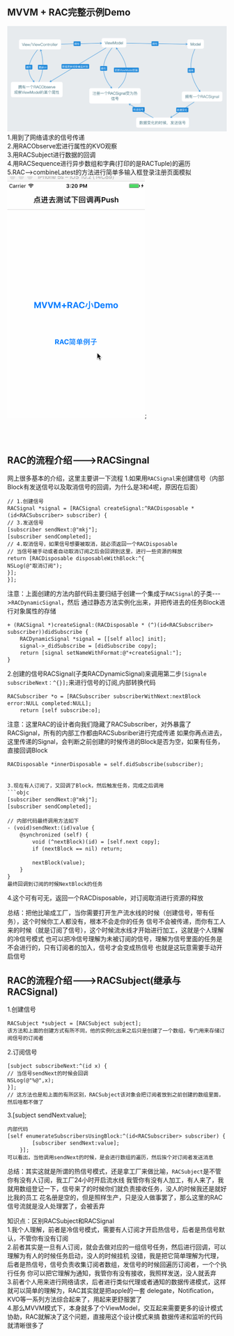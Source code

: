 ## MVVM + RAC完整示例Demo
![](https://github.com/DeftMKJ/MWWM-RAC-/blob/master/%E5%B1%8F%E5%B9%95%E5%BF%AB%E7%85%A7%202017-03-07%2015.59.04.png)
  1.用到了网络请求的信号传递<br/>
  2.用RACObserve宏进行属性的KVO观察<br/>
  3.用RACSubject进行数据的回调<br/>
  4.用RACSequence进行异步数组和字典(打印的是RACTuple)的遍历<br/>
  5.RAC-->combineLatest的方法进行简单多输入框登录注册页面模拟<br/>
![Demo](https://github.com/DeftMKJ/MWWM-RAC-/blob/master/1.gif);

<br/><br/>

## RAC的流程介绍--->RACSingnal
网上很多基本的介绍，这里主要讲一下流程
1.如果用`RACSignal`来创建信号（内部Block有发送信号以及取消信号的回调，为什么是3和4呢，原因在后面）
```objc
// 1.创建信号
RACSignal *signal = [RACSignal createSignal:^RACDisposable *(id<RACSubscriber> subscriber) {
// 3.发送信号
[subscriber sendNext:@"mkj"];
[subscriber sendCompleted];
// 4.取消信号，如果信号想要被取消，就必须返回一个RACDisposable
// 当信号被手动或者自动取消订阅之后会回调到这里，进行一些资源的释放
return [RACDisposable disposableWithBlock:^{
NSLog(@"取消订阅");
}];
}];
```

注意：上面创建的方法内部代码主要归结于创建一个集成于`RACSignal`的子类--->`RACDynamicSignal`，然后
通过静态方法实例化出来，并把传进去的任务Block进行对象属性的存储
```objc
+ (RACSignal *)createSignal:(RACDisposable * (^)(id<RACSubscriber> subscriber))didSubscribe {
	RACDynamicSignal *signal = [[self alloc] init];
	signal->_didSubscribe = [didSubscribe copy];
	return [signal setNameWithFormat:@"+createSignal:"];
}
```
2.创建的信号RACSignal(子类RACDynamicSignal)来调用第二步`[Signale subscribeNext：^{}];`来进行信号的订阅,内部转换代码
```objc
RACSubscriber *o = [RACSubscriber subscriberWithNext:nextBlock error:NULL completed:NULL];
	return [self subscribe:o];
```

注意：这里RAC的设计者向我们隐藏了RACSubscriber，对外暴露了RACSignal，所有的内部工作都由RACSubsriber进行完成传递
如果你再点进去，这里传递的Signal，会判断之前创建的时候传进的Block是否为空，如果有任务，直接回调Block
```objc
RACDisposable *innerDisposable = self.didSubscribe(subscriber);


3.现在有人订阅了，又回调了Block，然后触发任务，完成之后调用
```objc
[subscriber sendNext:@"mkj"];
[subscriber sendCompleted];

// 内部代码最终调用方法如下
- (void)sendNext:(id)value {
	@synchronized (self) {
		void (^nextBlock)(id) = [self.next copy];
		if (nextBlock == nil) return;

		nextBlock(value);
	}
}
最终回调到订阅的时候NextBlock的任务
```

4.这个可有可无，返回一个RACDisposable，对订阅取消进行资源的释放


总结：把他比喻成工厂，当你需要打开生产流水线的时候（创建信号，带有任务），这个时候你工人都没有，根本不会走你的任务
信号不会被传递，而你有工人来的时候（就是订阅了信号），这个时候流水线才开始进行加工，这就是个人理解的冷信号模式
也可以把冷信号理解为未被订阅的信号，理解为信号里面的任务是不会进行的，只有订阅者的加入，信号才会变成热信号
也就是这玩意需要手动开启信号


## RAC的流程介绍--->RACSubject(继承与RACSignal)
1.创建信号
```objc
RACSubject *subject = [RACSubject subject];
该方法和上面的创建方式有所不同，他的实例化出来之后只是创建了一个数组，专门用来存储订阅信号的订阅者
```

2.订阅信号
```objc
[subject subscribeNext:^(id x) {
// 当信号sendNext的时候会回调
NSLog(@"%@",x);
}];
// 这方法也是和上面的有所区别，RACSubject该对象会把订阅者放到之前创建的数组里面，然后啥都不做了
```

3.[subject sendNext:value];
```objc
内部代码
[self enumerateSubscribersUsingBlock:^(id<RACSubscriber> subscriber) {
		[subscriber sendNext:value];
	}];
可以看出，当他调用sendNext的时候，是会进行数组的遍历，然后挨个对订阅者发送消息
```

总结：其实这就是所谓的热信号模式，还是拿工厂来做比喻，`RACSubject`是不管你有没有人订阅，我工厂24小时开启流水线
我管你有没有人加工，有人来了，我就用数组登记一下，信号来了的时候你们就负责接收任务，没人的时候我还是就好比我的员工
花名册是空的，但是照样生产，只是没人做事罢了，那么这里的RAC信号流就是没人处理罢了，会被丢弃


知识点：区别RACSubject和RACSignal<br/>
1.我个人理解，前者是冷信号模式，需要有人订阅才开启热信号，后者是热信号默认，不管你有没有订阅<br/>
2.前者其实是一旦有人订阅，就会去做对应的一组信号任务，然后进行回调，可以理解为有人的时候任务启动，没人的时候挂机
没错，我是把它简单理解为代理，后者是热信号，信号负责收集订阅者数组，发信号的时候回遍历订阅者，一个个执行任务
你可以把它理解为通知，我管你有没有接收，我照样发送，没人就丢弃<br/>
3.前者个人用来进行网络请求，后者进行类似代理或者通知的数据传递模式，这样就可以简单的理解为，RAC其实就是把apple的一套
delegate，Notification，KVO等一系列方法综合起来了，用起来更舒服罢了<br/>
4.那么MVVM模式下，本身就多了个ViewModel，交互起来需要更多的设计模式协助，RAC就解决了这个问题，直接用这个设计模式来搞
数据传递和监听的代码就清晰很多了<br/>
